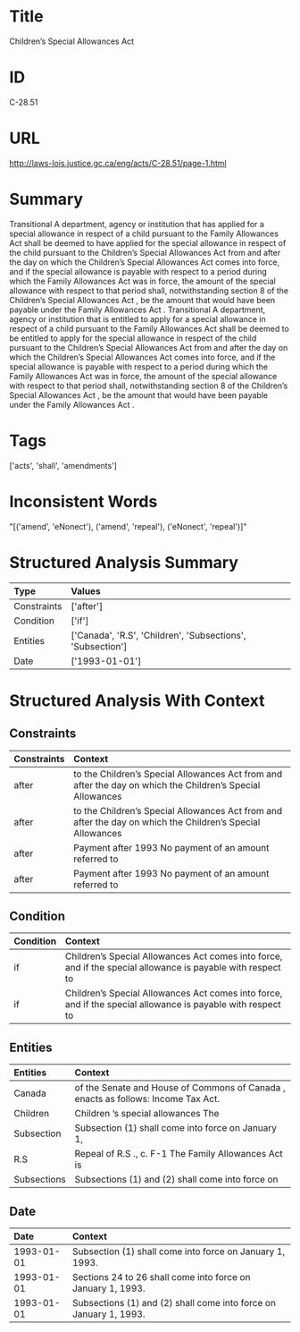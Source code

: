 # Title
Children’s Special Allowances Act


# ID
C-28.51

# URL
http://laws-lois.justice.gc.ca/eng/acts/C-28.51/page-1.html


# Summary
Transitional A department, agency or institution that has applied for a special allowance in respect of a child pursuant to the  Family Allowances Act  shall be deemed to have applied for the special allowance in respect of the child pursuant to the  Children’s Special Allowances Act  from and after the day on which the  Children’s Special Allowances Act  comes into force, and if the special allowance is payable with respect to a period during which the  Family Allowances Act  was in force, the amount of the special allowance with respect to that period shall, notwithstanding section 8 of the  Children’s Special Allowances Act , be the amount that would have been payable under the  Family Allowances Act .
Transitional A department, agency or institution that is entitled to apply for a special allowance in respect of a child pursuant to the  Family Allowances Act  shall be deemed to be entitled to apply for the special allowance in respect of the child pursuant to the  Children’s Special Allowances Act  from and after the day on which the  Children’s Special Allowances Act  comes into force, and if the special allowance is payable with respect to a period during which the  Family Allowances Act  was in force, the amount of the special allowance with respect to that period shall, notwithstanding section 8 of the  Children’s Special Allowances Act , be the amount that would have been payable under the  Family Allowances Act .


# Tags
['acts', 'shall', 'amendments']


# Inconsistent Words
"[('amend', 'eNonect'), ('amend', 'repeal'), ('eNonect', 'repeal')]"


# Structured Analysis Summary
| Type        | Values                                                     |
|:------------|:-----------------------------------------------------------|
| Constraints | ['after']                                                  |
| Condition   | ['if']                                                     |
| Entities    | ['Canada', 'R.S', 'Children', 'Subsections', 'Subsection'] |
| Date        | ['1993-01-01']                                             |


# Structured Analysis With Context
 


## Constraints
| Constraints   | Context                                                                                                    |
|:--------------|:-----------------------------------------------------------------------------------------------------------|
| after         | to the Children’s Special Allowances Act from and after the day on which the Children’s Special Allowances |
| after         | to the Children’s Special Allowances Act from and after the day on which the Children’s Special Allowances |
| after         | Payment  after 1993 No payment of an amount referred to                                                    |
| after         | Payment  after 1993 No payment of an amount referred to                                                    |


## Condition
| Condition   | Context                                                                                                     |
|:------------|:------------------------------------------------------------------------------------------------------------|
| if          | Children’s Special Allowances Act comes into force, and if the special allowance is payable with respect to |
| if          | Children’s Special Allowances Act comes into force, and if the special allowance is payable with respect to |


## Entities
| Entities    | Context                                                                           |
|:------------|:----------------------------------------------------------------------------------|
| Canada      | of the Senate and House of Commons of Canada , enacts as follows: Income Tax Act. |
| Children    | Children ’s special allowances The                                                |
| Subsection  | Subsection (1) shall come into force on January 1,                                |
| R.S         | Repeal of  R.S ., c. F-1 The Family Allowances Act is                             |
| Subsections | Subsections (1) and (2) shall come into force on                                  |


## Date
| Date       | Context                                                           |
|:-----------|:------------------------------------------------------------------|
| 1993-01-01 | Subsection (1) shall come into force on January 1, 1993.          |
| 1993-01-01 | Sections 24 to 26 shall come into force on January 1, 1993.       |
| 1993-01-01 | Subsections (1) and (2) shall come into force on January 1, 1993. |


